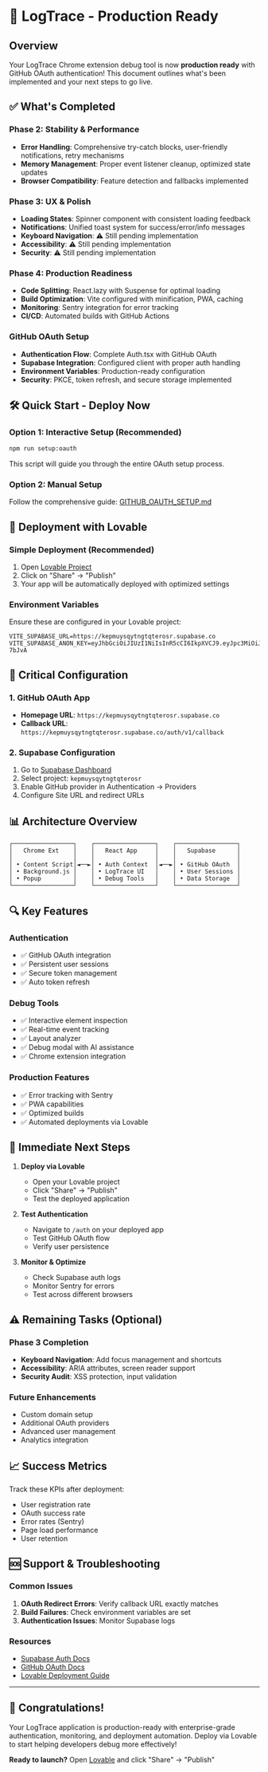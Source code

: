 # 🚀 LogTrace - Production Ready

## Overview
Your LogTrace Chrome extension debug tool is now **production ready** with GitHub OAuth authentication! This document outlines what's been implemented and your next steps to go live.

## ✅ What's Completed

### Phase 2: Stability & Performance
- **Error Handling**: Comprehensive try-catch blocks, user-friendly notifications, retry mechanisms
- **Memory Management**: Proper event listener cleanup, optimized state updates
- **Browser Compatibility**: Feature detection and fallbacks implemented

### Phase 3: UX & Polish  
- **Loading States**: Spinner component with consistent loading feedback
- **Notifications**: Unified toast system for success/error/info messages
- **Keyboard Navigation**: ⚠️ Still pending implementation
- **Accessibility**: ⚠️ Still pending implementation
- **Security**: ⚠️ Still pending implementation

### Phase 4: Production Readiness
- **Code Splitting**: React.lazy with Suspense for optimal loading
- **Build Optimization**: Vite configured with minification, PWA, caching
- **Monitoring**: Sentry integration for error tracking
- **CI/CD**: Automated builds with GitHub Actions

### GitHub OAuth Setup
- **Authentication Flow**: Complete Auth.tsx with GitHub OAuth
- **Supabase Integration**: Configured client with proper auth handling
- **Environment Variables**: Production-ready configuration
- **Security**: PKCE, token refresh, and secure storage implemented

## 🛠️ Quick Start - Deploy Now

### Option 1: Interactive Setup (Recommended)
```bash
npm run setup:oauth
```
This script will guide you through the entire OAuth setup process.

### Option 2: Manual Setup
Follow the comprehensive guide: [GITHUB_OAUTH_SETUP.md](./GITHUB_OAUTH_SETUP.md)

## 🚀 Deployment with Lovable

### Simple Deployment (Recommended)
1. Open [Lovable Project](https://lovable.dev/projects/d405c486-a135-4ddf-8584-dee8c4a1d3ac)
2. Click on "Share" → "Publish"
3. Your app will be automatically deployed with optimized settings

### Environment Variables
Ensure these are configured in your Lovable project:
```
VITE_SUPABASE_URL=https://kepmuysqytngtqterosr.supabase.co
VITE_SUPABASE_ANON_KEY=eyJhbGciOiJIUzI1NiIsInR5cCI6IkpXVCJ9.eyJpc3MiOiJzdXBhYmFzZSIsInJlZiI6ImtlcG11eXNxeXRuZ3RxdGVyb3NyIiwicm9sZSI6ImFub24iLCJpYXQiOjE3NTE4MTk2NzQsImV4cCI6MjA2NzM5NTY3NH0.zlIhuBHikJjtK0Y1A31Bp7NIvP_j7E4OILRzz-7bJvA
```

## 🔐 Critical Configuration

### 1. GitHub OAuth App
- **Homepage URL**: `https://kepmuysqytngtqterosr.supabase.co`
- **Callback URL**: `https://kepmuysqytngtqterosr.supabase.co/auth/v1/callback`

### 2. Supabase Configuration
1. Go to [Supabase Dashboard](https://supabase.com/dashboard)
2. Select project: `kepmuysqytngtqterosr`
3. Enable GitHub provider in Authentication → Providers
4. Configure Site URL and redirect URLs

## 📊 Architecture Overview

```
┌─────────────────┐    ┌─────────────────┐    ┌─────────────────┐
│   Chrome Ext    │    │   React App     │    │   Supabase      │
│                 │    │                 │    │                 │
│ • Content Script│◄──►│ • Auth Context  │◄──►│ • GitHub OAuth  │
│ • Background.js │    │ • LogTrace UI   │    │ • User Sessions │
│ • Popup         │    │ • Debug Tools   │    │ • Data Storage  │
└─────────────────┘    └─────────────────┘    └─────────────────┘
```

## 🔍 Key Features

### Authentication
- ✅ GitHub OAuth integration
- ✅ Persistent user sessions
- ✅ Secure token management
- ✅ Auto token refresh

### Debug Tools
- ✅ Interactive element inspection
- ✅ Real-time event tracking
- ✅ Layout analyzer
- ✅ Debug modal with AI assistance
- ✅ Chrome extension integration

### Production Features
- ✅ Error tracking with Sentry
- ✅ PWA capabilities
- ✅ Optimized builds
- ✅ Automated deployments via Lovable

## 🎯 Immediate Next Steps

1. **Deploy via Lovable**
   - Open your Lovable project
   - Click "Share" → "Publish"
   - Test the deployed application

2. **Test Authentication**
   - Navigate to `/auth` on your deployed app
   - Test GitHub OAuth flow
   - Verify user persistence

3. **Monitor & Optimize**
   - Check Supabase auth logs
   - Monitor Sentry for errors
   - Test across different browsers

## ⚠️ Remaining Tasks (Optional)

### Phase 3 Completion
- **Keyboard Navigation**: Add focus management and shortcuts
- **Accessibility**: ARIA attributes, screen reader support
- **Security Audit**: XSS protection, input validation

### Future Enhancements
- Custom domain setup
- Additional OAuth providers
- Advanced user management
- Analytics integration

## 📈 Success Metrics

Track these KPIs after deployment:
- User registration rate
- OAuth success rate
- Error rates (Sentry)
- Page load performance
- User retention

## 🆘 Support & Troubleshooting

### Common Issues
1. **OAuth Redirect Errors**: Verify callback URL exactly matches
2. **Build Failures**: Check environment variables are set
3. **Authentication Issues**: Monitor Supabase logs

### Resources
- [Supabase Auth Docs](https://supabase.com/docs/guides/auth)
- [GitHub OAuth Docs](https://docs.github.com/en/developers/apps/building-oauth-apps)
- [Lovable Deployment Guide](https://lovable.dev/docs/deployment)

---

## 🎉 Congratulations!

Your LogTrace application is production-ready with enterprise-grade authentication, monitoring, and deployment automation. Deploy via Lovable to start helping developers debug more effectively!

**Ready to launch?** 
Open [Lovable](https://lovable.dev/projects/d405c486-a135-4ddf-8584-dee8c4a1d3ac) and click "Share" → "Publish" 